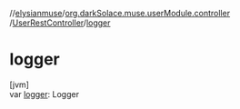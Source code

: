 //[elysianmuse](../../../index.md)/[org.darkSolace.muse.userModule.controller](../index.md)
/[UserRestController](index.md)/[logger](logger.md)

# logger

[jvm]\
var [logger](logger.md): Logger
